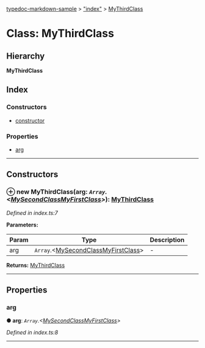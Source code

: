 [typedoc-markdown-sample](../README.md) > ["index"](../modules/_index_.md) > [MyThirdClass](../classes/_index_.mythirdclass.md)

# Class: MyThirdClass

## Hierarchy

**MyThirdClass**

## Index

### Constructors

* [constructor](_index_.mythirdclass.md#constructor)

### Properties

* [arg](_index_.mythirdclass.md#arg)

---

## Constructors

<a id="constructor"></a>

### ⊕ **new MyThirdClass**(arg: *`Array`.<[MySecondClass](_index_.mysecondclass.md)[MyFirstClass](_index_.myfirstclass.md)>*): [MyThirdClass](_index_.mythirdclass.md)

*Defined in index.ts:7*

**Parameters:**

| Param | Type | Description |
| ------ | ------ | ------ |
| arg | `Array`.<[MySecondClass](_index_.mysecondclass.md)[MyFirstClass](_index_.myfirstclass.md)>   |  - |

**Returns:** [MyThirdClass](_index_.mythirdclass.md)

---

## Properties

<a id="arg"></a>

###  arg

**●  arg**:  *`Array`.<[MySecondClass](_index_.mysecondclass.md)[MyFirstClass](_index_.myfirstclass.md)>* 

*Defined in index.ts:8*

___

